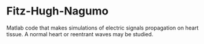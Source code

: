 # Fitz-Hugh-Nagumo
Matlab code that makes simulations of electric signals propagation on heart tissue. A normal heart or reentrant waves may be studied.
